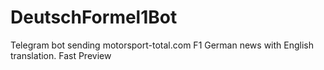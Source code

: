 # DeutschFormel1Bot
Telegram bot sending motorsport-total.com F1 German news with English translation. Fast Preview
